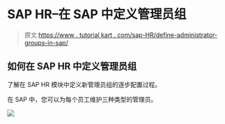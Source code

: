 # SAP HR–在 SAP 中定义管理员组

> 原文:[https://www . tutorial kart . com/sap-HR/define-administrator-groups-in-sap/](https://www.tutorialkart.com/sap-hr/define-administrator-groups-in-sap/)

## 如何在 SAP HR 中定义管理员组

了解在 SAP HR 模块中定义新管理员组的逐步配置过程。

在 SAP 中，您可以为每个员工维护三种类型的管理员。

[![](../Images/925da31b32d6bc3827932f6c8afb11bb.png)](https://www.tutorialkart.com/)